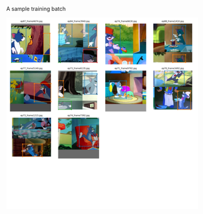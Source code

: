 A sample training batch

<img src="./train_batch0.png" alt="first training batch" style="zoom:100%;" />